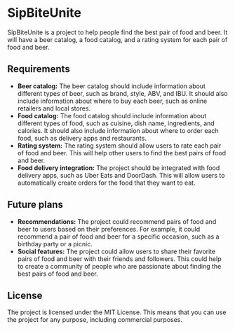 # SipBiteUnite

SipBiteUnite is a project to help people find the best pair of food and beer. It will have a beer catalog, a food catalog, and a rating system for each pair of food and beer.

## Requirements

* **Beer catalog:** The beer catalog should include information about different types of beer, such as brand, style, ABV, and IBU. It should also include information about where to buy each beer, such as online retailers and local stores.
* **Food catalog:** The food catalog should include information about different types of food, such as cuisine, dish name, ingredients, and calories. It should also include information about where to order each food, such as delivery apps and restaurants.
* **Rating system:** The rating system should allow users to rate each pair of food and beer. This will help other users to find the best pairs of food and beer.
* **Food delivery integration:** The project should be integrated with food delivery apps, such as Uber Eats and DoorDash. This will allow users to automatically create orders for the food that they want to eat.

## Future plans

* **Recommendations:** The project could recommend pairs of food and beer to users based on their preferences. For example, it could recommend a pair of food and beer for a specific occasion, such as a birthday party or a picnic.
* **Social features:** The project could allow users to share their favorite pairs of food and beer with their friends and followers. This could help to create a community of people who are passionate about finding the best pairs of food and beer.

## License

The project is licensed under the MIT License. This means that you can use the project for any purpose, including commercial purposes.
